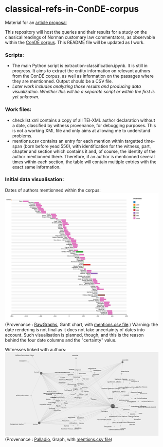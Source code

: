 # classical-refs-in-ConDE-corpus
Material for an [article proposal](https://rmblf.be/2022/02/04/appel-a-contribution-lire-les-classiques-en-normandie/)

This repository will host the queries and their results for a study on the classical readings of Norman customary law commentators, as observable within the [ConDÉ corpus](https://github.com/RIN-ConDE/editions).
This README file will be updated as I work.

### Scripts:

* The main Python script is extraction-classification.ipynb. It is still in progress. It aims to extract the entity information on relevant authors from the ConDÉ corpus, as well as information on the passages where they are mentionned. Output should be a CSV file.
* *Later work includes analyzing those results and producing data visualization. Whether this will be a separate script or within the first is yet unknown.*

### Work files:

* checklist.xml contains a copy of all TEI-XML author declaration without a date, classified by witness provenance, for debugging purposes. This is not a working XML file and only aims at allowing me to understand problems.
* mentions.csv contains an entry for each mention within targetted time-span (born before yead 550), with identification for the witness, part, chapter and section which contains it and, of course, the identity of the author mentionned there. Therefore, if an author is mentionned several times within each section, the table will contain multiple entries with the exact same information.

### Initial data visualisation:

Dates of authors mentionned within the corpus:
![graphical rendering of authors timeline](dataviz/dates-of-authors-mentionned_prov-rawgraphs_gantt-chart.jpg)
(Provenance : [RawGraphs](https://rawgraphs.io/), Gantt chart, with [mentions.csv file](mentions.csv).)
Warning: the date rendering is not final as it does not take uncertainty of dates into account. Such visualisation is planned, though, and this is the reason behind the four date columns and the "certainty" value.

Witnesses linked with authors:
![graphical rendering of authors timeline](dataviz/authors-and-witness-links-1_prov-palladio_graph.png)
(Provenance : [Palladio](https://hdlab.stanford.edu/palladio), Graph, with [mentions.csv file](mentions.csv))
